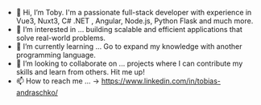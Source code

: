 - 👋 Hi, I’m Toby. I'm a passionate full-stack developer with experience in Vue3, Nuxt3, C# .NET , Angular, Node.js, Python Flask and much more.
- 👀 I’m interested in ... building scalable and efficient applications that solve real-world problems.
- 🌱 I’m currently learning ...  Go to expand my knowledge with another programming language.
- 💞️ I’m looking to collaborate on ... projects where I can contribute my skills and learn from others. Hit me up!
- 📫 How to reach me ... -> https://www.linkedin.com/in/tobias-andraschko/

<!---
tobiasandraschko/tobiasandraschko is a ✨ special ✨ repository because its `README.md` (this file) appears on your GitHub profile.
You can click the Preview link to take a look at your changes.
--->
